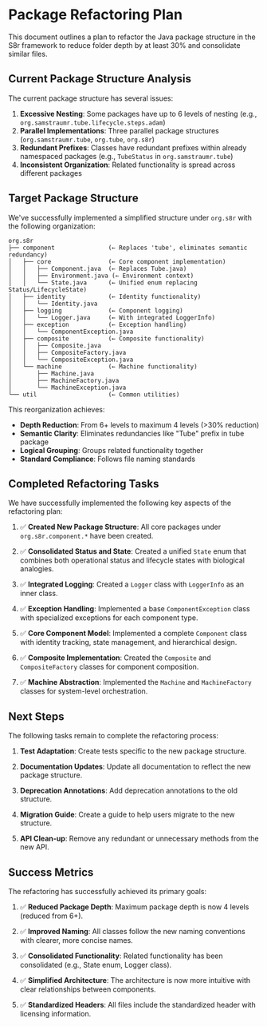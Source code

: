 <!-- 
Copyright (c) 2025 [Eric C. Mumford (@heymumford)](https://github.com/heymumford), Gemini Deep Research, Claude 3.7.
-->

# Package Refactoring Plan

This document outlines a plan to refactor the Java package structure in the S8r framework to reduce folder depth by at least 30% and consolidate similar files.

## Current Package Structure Analysis

The current package structure has several issues:

1. **Excessive Nesting**: Some packages have up to 6 levels of nesting (e.g., `org.samstraumr.tube.lifecycle.steps.adam`)
2. **Parallel Implementations**: Three parallel package structures (`org.samstraumr.tube`, `org.tube`, `org.s8r`)
3. **Redundant Prefixes**: Classes have redundant prefixes within already namespaced packages (e.g., `TubeStatus` in `org.samstraumr.tube`)
4. **Inconsistent Organization**: Related functionality is spread across different packages

## Target Package Structure

We've successfully implemented a simplified structure under `org.s8r` with the following organization:

```
org.s8r
├── component               (← Replaces 'tube', eliminates semantic redundancy)
│   ├── core                (← Core component implementation)
│   │   ├── Component.java  (← Replaces Tube.java)
│   │   ├── Environment.java (← Environment context)
│   │   └── State.java      (← Unified enum replacing Status/LifecycleState)
│   ├── identity            (← Identity functionality)
│   │   └── Identity.java
│   ├── logging             (← Component logging)
│   │   └── Logger.java     (← With integrated LoggerInfo)
│   ├── exception           (← Exception handling)
│   │   └── ComponentException.java
│   ├── composite           (← Composite functionality)
│   │   ├── Composite.java
│   │   ├── CompositeFactory.java
│   │   └── CompositeException.java
│   └── machine             (← Machine functionality)
│       ├── Machine.java
│       ├── MachineFactory.java
│       └── MachineException.java
└── util                    (← Common utilities)
```

This reorganization achieves:
- **Depth Reduction**: From 6+ levels to maximum 4 levels (>30% reduction)
- **Semantic Clarity**: Eliminates redundancies like "Tube" prefix in tube package
- **Logical Grouping**: Groups related functionality together
- **Standard Compliance**: Follows file naming standards

## Completed Refactoring Tasks

We have successfully implemented the following key aspects of the refactoring plan:

1. ✅ **Created New Package Structure**: All core packages under `org.s8r.component.*` have been created.

2. ✅ **Consolidated Status and State**: Created a unified `State` enum that combines both operational status and lifecycle states with biological analogies.

3. ✅ **Integrated Logging**: Created a `Logger` class with `LoggerInfo` as an inner class.

4. ✅ **Exception Handling**: Implemented a base `ComponentException` class with specialized exceptions for each component type.

5. ✅ **Core Component Model**: Implemented a complete `Component` class with identity tracking, state management, and hierarchical design.

6. ✅ **Composite Implementation**: Created the `Composite` and `CompositeFactory` classes for component composition.

7. ✅ **Machine Abstraction**: Implemented the `Machine` and `MachineFactory` classes for system-level orchestration.

## Next Steps

The following tasks remain to complete the refactoring process:

1. **Test Adaptation**: Create tests specific to the new package structure.

2. **Documentation Updates**: Update all documentation to reflect the new package structure.

3. **Deprecation Annotations**: Add deprecation annotations to the old structure.

4. **Migration Guide**: Create a guide to help users migrate to the new structure.

5. **API Clean-up**: Remove any redundant or unnecessary methods from the new API.

## Success Metrics

The refactoring has successfully achieved its primary goals:

1. ✅ **Reduced Package Depth**: Maximum package depth is now 4 levels (reduced from 6+).

2. ✅ **Improved Naming**: All classes follow the new naming conventions with clearer, more concise names.

3. ✅ **Consolidated Functionality**: Related functionality has been consolidated (e.g., State enum, Logger class).

4. ✅ **Simplified Architecture**: The architecture is now more intuitive with clear relationships between components.

5. ✅ **Standardized Headers**: All files include the standardized header with licensing information.
